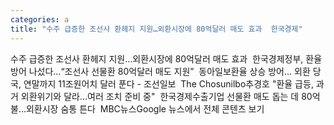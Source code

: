 ```yaml
---
categories: a
title: "수주 급증한 조선사 환헤지 지원…외환시장에 80억달러 매도 효과  한국경제"
---
```

수주 급증한 조선사 환헤지 지원…외환시장에 80억달러 매도 효과&nbsp;&nbsp;한국경제정부, 환율 방어 나섰다…“조선사 선물환 80억달러 매도 지원”&nbsp;&nbsp;동아일보환율 상승 방어... 외환 당국, 연말까지 11조원어치 달러 푼다 - 조선일보&nbsp;&nbsp;The Chosunilbo추경호 "환율 급등, 과거 외환위기와 달라…여러 조치 준비 중"&nbsp;&nbsp;한국경제수출기업 선물환 매도 돕는 데 80억불…외환시장 숨통 튼다&nbsp;&nbsp;MBC뉴스Google 뉴스에서 전체 콘텐츠 보기